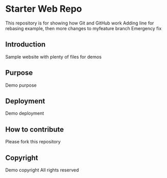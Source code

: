 # Starter Web Repo

This repository is for showing how Git and GitHub work
Adding line for rebasing example,
then more changes to myfeature branch
Emergency fix

## Introduction

Sample website with plenty of files for demos

## Purpose

Demo purpose

## Deployment

Demo deployment

## How to contribute

Please fork this repository

## Copyright

Demo copyright
All rights reserved

